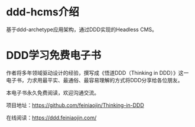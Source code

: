 # ddd-hcms介绍

基于ddd-archetype应用架构，通过DDD实现的Headless CMS。
  
# DDD学习免费电子书

作者将多年领域驱动设计的经验，撰写成《悟道DDD（Thinking in DDD）》这一电子书，力求用最平实、最通俗、最容易理解的方式将DDD分享给各位朋友。

本电子书永久免费阅读，欢迎沟通交流。

项目地址：https://github.com/feiniaojin/Thinking-in-DDD 

在线阅读：https://ddd.feiniaojin.com/
